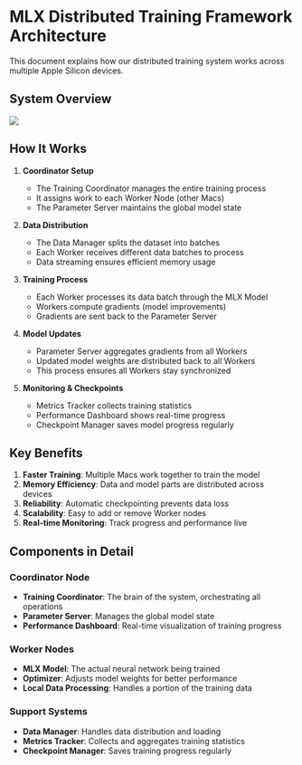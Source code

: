 # MLX Distributed Training Framework Architecture

This document explains how our distributed training system works across multiple Apple Silicon devices.

## System Overview

[![](https://mermaid.ink/img/pako:eNqlVmtv0zAU_SuWkfiUodlpWRchJGjHQ2rWinYCke6DGzutIbEjx2EbY_-dm1eTRl2LRKSqiXPO9fU959p5xKHmAnt4Y1i6Rcv3K4XgyvJ1NTA3MmHmAV0DqnpVXMtxsDRMKqk2aKy14VIxq80tOjt7i_58VtJKFsvfIvuDJksSTGRmjVznVvCSJsxtGwsAFe0mK_C-TwJfJBrm9Jlim2PY6zEJroW90-YnpJEkuZJhmcezjOWCtJkvwq3geXxshvmEBHNhIm0SpkKBJizbrjUz_HnK-IoEY62sVLnOM3T1i8V5J6mWt6vxhFmG5jIVMZQGkRZRRod6lICmGtVcC2sES4r6Tuv3U8343lJK9rTO7YMQvFKjBQjF24cDefmgeVwUNtVKKJv1UyuUmn6rYHVaH7S5g-qgOcv6sxXXjASz1MoErNEs5CblzJbCH8qsvOlZciFCrXhjyqwrBD1ktX130WPuovvuoqfdRffdRY-766T4tC8-PSE-PSo-7YlP_0P8XmpFIU-I32PM6BHx6XHxodPRm5Ly0TAuISG0eFBhKVIf8VXIzdai9wZqErLMdkA9J_kadiptCrVeoqJnjY7bPKD3qyx9AZYKiyU13X9yT4BNoOLW7S-16tCf93Zb7zYWl0aERQQ0_dKO-n7fyHWy5RMk-3F-E8APVahObtfjw7au-I1ERQNcLXdIsHUUybATZrk45PUqyDv-I88shPg0Dz49pMKkzLBEWGGybvf4x80N70pAJuztXsnCGBw2ERFK69MpknHsvYguIwe6X_8U3gvXdev7szvJ7daj6X2HmO32kIq6Xv8zNWwkqqk84v9KTVq_1Rmf5NZsOHEd2E0dOB0dcLoD55gD_nTAZw6cEA7s8w78zUhTkoYHXQgkCiQKJApg-E1hjDoz2pahgfs-IAEIuHahu1iNf4upO4vBDk4ENIPk8B3xWCi1wnYrErHCHtxyEbE8tiu8Uk8AZbnVRe9iz5pcONjofLPFXsTiDJ7yckeYSAb9kOxGU6a-a500FHjE3iO-x94ZIa_OL1w6uiCEjF7T4YA4-KEYH8H4-eXr0eXFcDAauqPhk4N_lzHIK-IS9-J8OBgMXHd46Y4cLHixFr_6FCq_iJ7-Aiso0mw)](https://mermaid.live/edit#pako:eNqlVmtv0zAU_SuWkfiUodlpWRchJGjHQ2rWinYCke6DGzutIbEjx2EbY_-dm1eTRl2LRKSqiXPO9fU959p5xKHmAnt4Y1i6Rcv3K4XgyvJ1NTA3MmHmAV0DqnpVXMtxsDRMKqk2aKy14VIxq80tOjt7i_58VtJKFsvfIvuDJksSTGRmjVznVvCSJsxtGwsAFe0mK_C-TwJfJBrm9Jlim2PY6zEJroW90-YnpJEkuZJhmcezjOWCtJkvwq3geXxshvmEBHNhIm0SpkKBJizbrjUz_HnK-IoEY62sVLnOM3T1i8V5J6mWt6vxhFmG5jIVMZQGkRZRRod6lICmGtVcC2sES4r6Tuv3U8343lJK9rTO7YMQvFKjBQjF24cDefmgeVwUNtVKKJv1UyuUmn6rYHVaH7S5g-qgOcv6sxXXjASz1MoErNEs5CblzJbCH8qsvOlZciFCrXhjyqwrBD1ktX130WPuovvuoqfdRffdRY-766T4tC8-PSE-PSo-7YlP_0P8XmpFIU-I32PM6BHx6XHxodPRm5Ly0TAuISG0eFBhKVIf8VXIzdai9wZqErLMdkA9J_kadiptCrVeoqJnjY7bPKD3qyx9AZYKiyU13X9yT4BNoOLW7S-16tCf93Zb7zYWl0aERQQ0_dKO-n7fyHWy5RMk-3F-E8APVahObtfjw7au-I1ERQNcLXdIsHUUybATZrk45PUqyDv-I88shPg0Dz49pMKkzLBEWGGybvf4x80N70pAJuztXsnCGBw2ERFK69MpknHsvYguIwe6X_8U3gvXdev7szvJ7daj6X2HmO32kIq6Xv8zNWwkqqk84v9KTVq_1Rmf5NZsOHEd2E0dOB0dcLoD55gD_nTAZw6cEA7s8w78zUhTkoYHXQgkCiQKJApg-E1hjDoz2pahgfs-IAEIuHahu1iNf4upO4vBDk4ENIPk8B3xWCi1wnYrErHCHtxyEbE8tiu8Uk8AZbnVRe9iz5pcONjofLPFXsTiDJ7yckeYSAb9kOxGU6a-a500FHjE3iO-x94ZIa_OL1w6uiCEjF7T4YA4-KEYH8H4-eXr0eXFcDAauqPhk4N_lzHIK-IS9-J8OBgMXHd46Y4cLHixFr_6FCq_iJ7-Aiso0mw)

## How It Works

1. **Coordinator Setup**
   - The Training Coordinator manages the entire training process
   - It assigns work to each Worker Node (other Macs)
   - The Parameter Server maintains the global model state

2. **Data Distribution**
   - The Data Manager splits the dataset into batches
   - Each Worker receives different data batches to process
   - Data streaming ensures efficient memory usage

3. **Training Process**
   - Each Worker processes its data batch through the MLX Model
   - Workers compute gradients (model improvements)
   - Gradients are sent back to the Parameter Server

4. **Model Updates**
   - Parameter Server aggregates gradients from all Workers
   - Updated model weights are distributed back to all Workers
   - This process ensures all Workers stay synchronized

5. **Monitoring & Checkpoints**
   - Metrics Tracker collects training statistics
   - Performance Dashboard shows real-time progress
   - Checkpoint Manager saves model progress regularly

## Key Benefits

1. **Faster Training**: Multiple Macs work together to train the model
2. **Memory Efficiency**: Data and model parts are distributed across devices
3. **Reliability**: Automatic checkpointing prevents data loss
4. **Scalability**: Easy to add or remove Worker nodes
5. **Real-time Monitoring**: Track progress and performance live

## Components in Detail

### Coordinator Node
- **Training Coordinator**: The brain of the system, orchestrating all operations
- **Parameter Server**: Manages the global model state
- **Performance Dashboard**: Real-time visualization of training progress

### Worker Nodes
- **MLX Model**: The actual neural network being trained
- **Optimizer**: Adjusts model weights for better performance
- **Local Data Processing**: Handles a portion of the training data

### Support Systems
- **Data Manager**: Handles data distribution and loading
- **Metrics Tracker**: Collects and aggregates training statistics
- **Checkpoint Manager**: Saves training progress regularly
